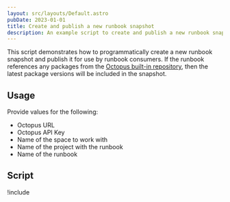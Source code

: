 ```yaml
---
layout: src/layouts/Default.astro
pubDate: 2023-01-01
title: Create and publish a new runbook snapshot
description: An example script to create and publish a new runbook snapshot
---
```


This script demonstrates how to programmatically create a new runbook snapshot and publish it for use by runbook consumers. If the runbook references any packages from the [Octopus built-in repository](/docs/packaging-applications/package-repositories/built-in-repository/index.md), then the latest package versions will be included in the snapshot.

## Usage

Provide values for the following:

- Octopus URL
- Octopus API Key
- Name of the space to work with
- Name of the project with the runbook
- Name of the runbook

## Script

!include <create-and-publish-runbook-scripts>
